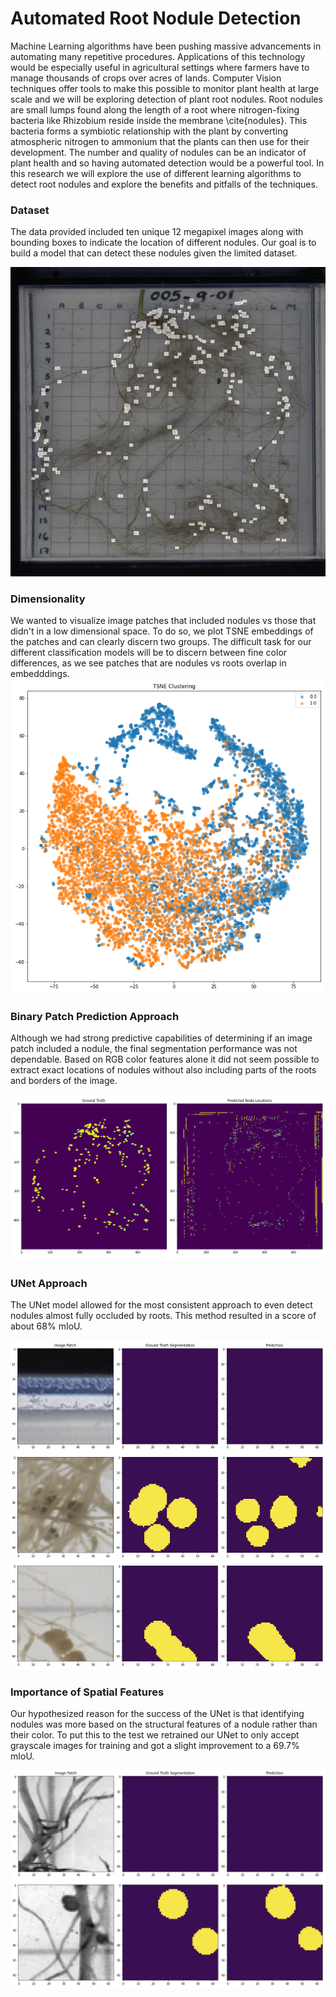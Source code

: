 
# Automated Root Nodule Detection

Machine Learning algorithms have been pushing massive advancements in automating many repetitive procedures. Applications of this technology would be especially useful in agricultural settings where farmers have to manage thousands of crops over acres of lands. Computer Vision techniques offer tools to make this possible to monitor plant health at large scale and we will be exploring detection of plant root nodules. Root nodules are small lumps found along the length of a root where nitrogen-fixing bacteria like Rhizobium reside inside the membrane \cite{nodules}. This bacteria forms a symbiotic relationship with the plant by converting atmospheric nitrogen to ammonium that the plants can then use for their development. The number and quality of nodules can be an indicator of plant health and so having automated detection would be a powerful tool. In this research we will explore the use of different learning algorithms to detect root nodules and explore the benefits and pitfalls of the techniques. 

### Dataset
The data provided included ten unique 12 megapixel images along with bounding boxes to indicate the location of different
nodules. Our goal is to build a model that can detect these nodules given the limited dataset.

![Example Overlay](figures/segmentation_overlay.png)

### Dimensionality 
We wanted to visualize image patches that included nodules vs those that didn't in 
a low dimensional space. To do so, we plot TSNE embeddings of the patches and can 
clearly discern two groups. The difficult task for our different classification
models will be to discern between fine color differences, as we see patches that are 
nodules vs roots overlap in embedddings.
![TSNE](figures/tsne.png)

### Binary Patch Prediction Approach
Although we had strong predictive capabilities of determining if an image patch included a nodule, the final
segmentation performance was not dependable. Based on RGB color features alone it did not seem possible to extract 
exact locations of nodules without also including parts of the roots and borders of the image.

![Patch Prediction](figures/random_forest_prediction.png)

### UNet Approach
The UNet model allowed for the most consistent approach to even detect nodules almost fully occluded by roots. This 
method resulted in a score of about 68% mIoU.

![UNet Prediction](figures/segmentation_unet.png)

### Importance of Spatial Features
Our hypothesized reason for the success of the UNet is that identifying nodules was more based on the structural 
features of a nodule rather than their color. To  put this to  the test we retrained our UNet to only accept
grayscale images for training and got a slight improvement to a 69.7% mIoU.

![UNet Prediction](figures/grayscale_segmentation_patch.png)